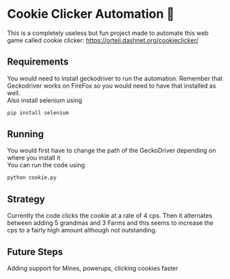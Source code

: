 # Cookie Clicker Automation 🍪
This is a completely useless but fun project made to automate this web game called cookie clicker: https://orteil.dashnet.org/cookieclicker/  
## Requirements
You would need to install geckodriver to run the automation. Remember that Geckodriver works on FireFox so you would need to have that installed as well.  
Also install selenium using 
```bash 
pip install selenium
```
## Running
You would first have to change the path of the GeckoDriver depending on where you install it  
You can run the code using
```bash
python cookie.py
```
## Strategy
Currently the code clicks the cookie at a rate of 4 cps. Then it alternates between adding 5 grandmas and 3 Farms and this seems to increase the cps to a fairly high amount although not outstanding.  

## Future Steps
Adding support for Mines, powerups, clicking cookies faster
